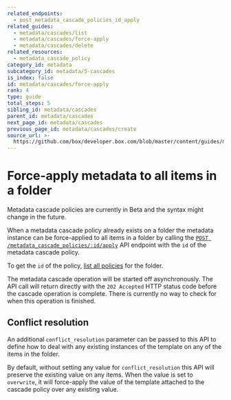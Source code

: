 ```yaml
---
related_endpoints:
  - post_metadata_cascade_policies_id_apply
related_guides:
  - metadata/cascades/list
  - metadata/cascades/force-apply
  - metadata/cascades/delete
related_resources:
  - metadata_cascade_policy
category_id: metadata
subcategory_id: metadata/5-cascades
is_index: false
id: metadata/cascades/force-apply
rank: 4
type: guide
total_steps: 5
sibling_id: metadata/cascades
parent_id: metadata/cascades
next_page_id: metadata/cascades
previous_page_id: metadata/cascades/create
source_url: >-
  https://github.com/box/developer.box.com/blob/master/content/guides/metadata/5-cascades/4-force-apply.md
---
```


# Force-apply metadata to all items in a folder

<Message warning>

Metadata cascade policies are currently in Beta and the syntax might change in
the future.

</Message>

When a metadata cascade policy already exists on a folder the metadata instance
can be force-applied to all items in a folder by calling the
[`POST /metadata_cascade_policies/:id/apply`][e_post] API endpoint with the
`id` of the metadata cascade policy.

<Samples id='post_metadata_cascade_policies_id_apply' >

</Samples>

<Message>

To get the `id` of the policy,
[list all policies][g_list_policies] for the folder.

</Message>

<Message warning>

The metadata cascade operation will be started off asynchronously. The API
call will return directly with the `202 Accepted` HTTP status code before
the cascade operation is complete. There is currently no way to check for when
this operation is finished.

</Message>

## Conflict resolution

An additional `conflict_resolution` parameter can be passed to this API to
define how to deal with any existing instances of the template on any of the
items in the folder.

By default, without setting any value for `conflict_resolution` this API will
preserve the existing value on any items. When the value is set to `overwrite`,
it will force-apply the value of the template attached to the cascade policy
over any existing value.

[e_post]: e://post_metadata_cascade_policies_id_apply
[g_list_policies]: g://metadata/cascades/list
